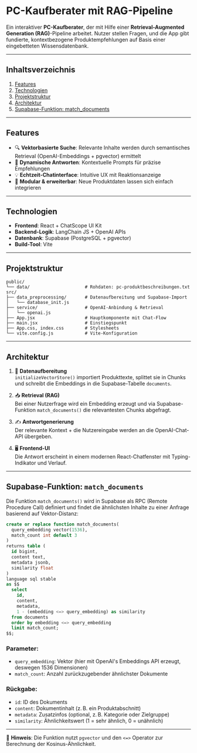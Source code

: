 
# PC-Kaufberater mit RAG-Pipeline

Ein interaktiver **PC-Kaufberater**, der mit Hilfe einer **Retrieval-Augmented Generation (RAG)**-Pipeline arbeitet. Nutzer stellen Fragen, und die App gibt fundierte, kontextbezogene Produktempfehlungen auf Basis einer eingebetteten Wissensdatenbank.

---

## Inhaltsverzeichnis
1. [Features](#features)  
2. [Technologien](#technologien)  
3. [Projektstruktur](#projektstruktur)  
4. [Architektur](#architektur)  
5. [Supabase-Funktion: match_documents](#supabase-funktion-match_documents)  

---

## Features

- 🔍 **Vektorbasierte Suche**: Relevante Inhalte werden durch semantisches Retrieval (OpenAI-Embeddings + pgvector) ermittelt  
- 💬 **Dynamische Antworten**: Kontextuelle Prompts für präzise Empfehlungen  
- 💡 **Echtzeit-Chatinterface**: Intuitive UX mit Reaktionsanzeige  
- 🧩 **Modular & erweiterbar**: Neue Produktdaten lassen sich einfach integrieren  

---

## Technologien

- **Frontend**: React + ChatScope UI Kit  
- **Backend-Logik**: LangChain JS + OpenAI APIs  
- **Datenbank**: Supabase (PostgreSQL + pgvector)  
- **Build-Tool**: Vite  

---

## Projektstruktur

```plaintext
public/
└── data/                     # Rohdaten: pc-produktbeschreibungen.txt
src/
├── data_preprocessing/       # Datenaufbereitung und Supabase-Import
│   └── database_init.js
├── service/                  # OpenAI-Anbindung & Retrieval
│   └── openai.js
├── App.jsx                   # Hauptkomponente mit Chat-Flow
├── main.jsx                  # Einstiegspunkt
├── App.css, index.css        # Stylesheets
└── vite.config.js            # Vite-Konfiguration
```

---

## Architektur

1. 🧹 **Datenaufbereitung**  
   `initializeVectorStore()` importiert Produkttexte, splittet sie in Chunks und schreibt die Embeddings in die Supabase-Tabelle `documents`.

2. 📥 **Retrieval (RAG)**  
   Bei einer Nutzerfrage wird ein Embedding erzeugt und via Supabase-Funktion `match_documents()` die relevantesten Chunks abgefragt.

3. ✍️ **Antwortgenerierung**  
   Der relevante Kontext + die Nutzereingabe werden an die OpenAI-Chat-API übergeben.

4. 🖥️ **Frontend-UI**  
   Die Antwort erscheint in einem modernen React-Chatfenster mit Typing-Indikator und Verlauf.

---

## Supabase-Funktion: `match_documents`

Die Funktion `match_documents()` wird in Supabase als RPC (Remote Procedure Call) definiert und findet die ähnlichsten Inhalte zu einer Anfrage basierend auf Vektor-Distanz:

```sql
create or replace function match_documents(
  query_embedding vector(1536),
  match_count int default 3
)
returns table (
  id bigint,
  content text,
  metadata jsonb,
  similarity float
)
language sql stable
as $$
  select
    id,
    content,
    metadata,
    1 - (embedding <=> query_embedding) as similarity
  from documents
  order by embedding <=> query_embedding
  limit match_count;
$$;
```

### Parameter:
- `query_embedding`: Vektor (hier mit OpenAI's Embeddings API erzeugt, deswegen 1536 Dimensionen)
- `match_count`: Anzahl zurückzugebender ähnlichster Dokumente

### Rückgabe:
- `id`: ID des Dokuments  
- `content`: Dokumentinhalt (z. B. ein Produktabschnitt)  
- `metadata`: Zusatzinfos (optional, z. B. Kategorie oder Zielgruppe)  
- `similarity`: Ähnlichkeitswert (1 = sehr ähnlich, 0 = unähnlich)

---

📌 **Hinweis**: Die Funktion nutzt `pgvector` und den `<=>` Operator zur Berechnung der Kosinus-Ähnlichkeit.

